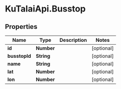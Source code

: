 # KuTalaiApi.Busstop

## Properties

Name | Type | Description | Notes
------------ | ------------- | ------------- | -------------
**id** | **Number** |  | [optional] 
**busstopId** | **String** |  | [optional] 
**name** | **String** |  | [optional] 
**lat** | **Number** |  | [optional] 
**lon** | **Number** |  | [optional] 


